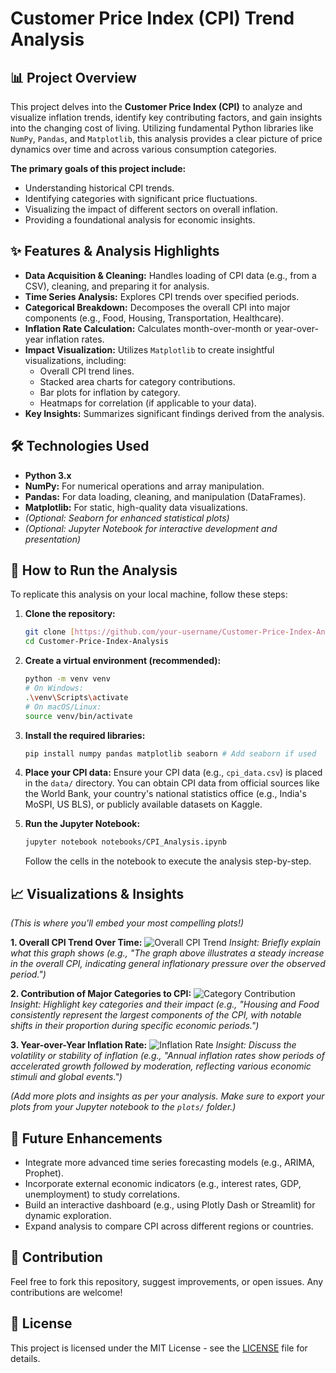 # Customer Price Index (CPI) Trend Analysis

## 📊 Project Overview

This project delves into the **Customer Price Index (CPI)** to analyze and visualize inflation trends, identify key contributing factors, and gain insights into the changing cost of living. Utilizing fundamental Python libraries like `NumPy`, `Pandas`, and `Matplotlib`, this analysis provides a clear picture of price dynamics over time and across various consumption categories.

**The primary goals of this project include:**
* Understanding historical CPI trends.
* Identifying categories with significant price fluctuations.
* Visualizing the impact of different sectors on overall inflation.
* Providing a foundational analysis for economic insights.

## ✨ Features & Analysis Highlights

* **Data Acquisition & Cleaning:** Handles loading of CPI data (e.g., from a CSV), cleaning, and preparing it for analysis.
* **Time Series Analysis:** Explores CPI trends over specified periods.
* **Categorical Breakdown:** Decomposes the overall CPI into major components (e.g., Food, Housing, Transportation, Healthcare).
* **Inflation Rate Calculation:** Calculates month-over-month or year-over-year inflation rates.
* **Impact Visualization:** Utilizes `Matplotlib` to create insightful visualizations, including:
    * Overall CPI trend lines.
    * Stacked area charts for category contributions.
    * Bar plots for inflation by category.
    * Heatmaps for correlation (if applicable to your data).
* **Key Insights:** Summarizes significant findings derived from the analysis.

## 🛠️ Technologies Used

* **Python 3.x**
* **NumPy:** For numerical operations and array manipulation.
* **Pandas:** For data loading, cleaning, and manipulation (DataFrames).
* **Matplotlib:** For static, high-quality data visualizations.
* *(Optional: Seaborn for enhanced statistical plots)*
* *(Optional: Jupyter Notebook for interactive development and presentation)*

## 🚀 How to Run the Analysis

To replicate this analysis on your local machine, follow these steps:

1.  **Clone the repository:**
    ```bash
    git clone [https://github.com/your-username/Customer-Price-Index-Analysis.git](https://github.com/your-username/Customer-Price-Index-Analysis.git)
    cd Customer-Price-Index-Analysis
    ```
2.  **Create a virtual environment (recommended):**
    ```bash
    python -m venv venv
    # On Windows:
    .\venv\Scripts\activate
    # On macOS/Linux:
    source venv/bin/activate
    ```
3.  **Install the required libraries:**
    ```bash
    pip install numpy pandas matplotlib seaborn # Add seaborn if used
    ```
4.  **Place your CPI data:**
    Ensure your CPI data (e.g., `cpi_data.csv`) is placed in the `data/` directory. You can obtain CPI data from official sources like the World Bank, your country's national statistics office (e.g., India's MoSPI, US BLS), or publicly available datasets on Kaggle.

5.  **Run the Jupyter Notebook:**
    ```bash
    jupyter notebook notebooks/CPI_Analysis.ipynb
    ```
    Follow the cells in the notebook to execute the analysis step-by-step.

## 📈 Visualizations & Insights

*(This is where you'll embed your most compelling plots!)*

**1. Overall CPI Trend Over Time:**
![Overall CPI Trend](plots/cpi_trend.png)
*Insight: Briefly explain what this graph shows (e.g., "The graph above illustrates a steady increase in the overall CPI, indicating general inflationary pressure over the observed period.")*

**2. Contribution of Major Categories to CPI:**
![Category Contribution](plots/category_contribution.png)
*Insight: Highlight key categories and their impact (e.g., "Housing and Food consistently represent the largest components of the CPI, with notable shifts in their proportion during specific economic periods.")*

**3. Year-over-Year Inflation Rate:**
![Inflation Rate](plots/inflation_rate.png)
*Insight: Discuss the volatility or stability of inflation (e.g., "Annual inflation rates show periods of accelerated growth followed by moderation, reflecting various economic stimuli and global events.")*

*(Add more plots and insights as per your analysis. Make sure to export your plots from your Jupyter notebook to the `plots/` folder.)*

## 🔮 Future Enhancements

* Integrate more advanced time series forecasting models (e.g., ARIMA, Prophet).
* Incorporate external economic indicators (e.g., interest rates, GDP, unemployment) to study correlations.
* Build an interactive dashboard (e.g., using Plotly Dash or Streamlit) for dynamic exploration.
* Expand analysis to compare CPI across different regions or countries.

## 🤝 Contribution

Feel free to fork this repository, suggest improvements, or open issues. Any contributions are welcome!

## 📄 License

This project is licensed under the MIT License - see the [LICENSE](LICENSE) file for details.
